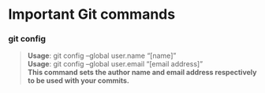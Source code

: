 # Important Git commands



### git config
>**Usage**: git config –global user.name “[name]”  
>**Usage**: git config –global user.email “[email address]”  
>**This command sets the author name and email address respectively to be used with your commits.**

